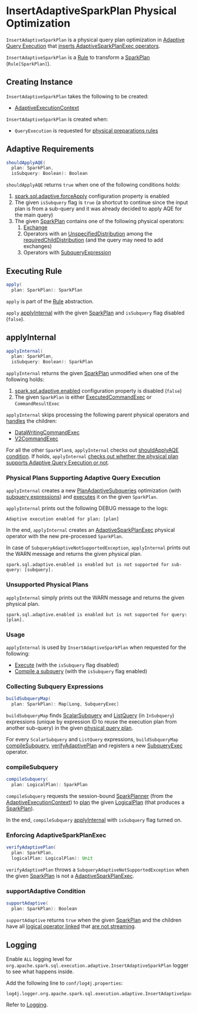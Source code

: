 # InsertAdaptiveSparkPlan Physical Optimization

`InsertAdaptiveSparkPlan` is a physical query plan optimization in [Adaptive Query Execution](../adaptive-query-execution/index.md) that [inserts AdaptiveSparkPlanExec operators](#apply).

`InsertAdaptiveSparkPlan` is a [Rule](../catalyst/Rule.md) to transform a [SparkPlan](../physical-operators/SparkPlan.md) (`Rule[SparkPlan]`).

## Creating Instance

`InsertAdaptiveSparkPlan` takes the following to be created:

* <span id="adaptiveExecutionContext"> [AdaptiveExecutionContext](../adaptive-query-execution/AdaptiveExecutionContext.md)

`InsertAdaptiveSparkPlan` is created when:

* `QueryExecution` is requested for [physical preparations rules](../QueryExecution.md#preparations)

## <span id="shouldApplyAQE"> Adaptive Requirements

```scala
shouldApplyAQE(
  plan: SparkPlan,
  isSubquery: Boolean): Boolean
```

`shouldApplyAQE` returns `true` when one of the following conditions holds:

1. [spark.sql.adaptive.forceApply](../configuration-properties.md#spark.sql.adaptive.forceApply) configuration property is enabled
1. The given `isSubquery` flag is `true` (a shortcut to continue since the input plan is from a sub-query and it was already decided to apply AQE for the main query)
1. The given [SparkPlan](../physical-operators/SparkPlan.md) contains one of the following physical operators:
    1. [Exchange](../physical-operators/Exchange.md)
    1. Operators with an [UnspecifiedDistribution](../physical-operators/Distribution.md#UnspecifiedDistribution) among the [requiredChildDistribution](../physical-operators/SparkPlan.md#requiredChildDistribution) (and the query may need to add exchanges)
    1. Operators with [SubqueryExpression](../expressions/SubqueryExpression.md)

## <span id="apply"> Executing Rule

```scala
apply(
  plan: SparkPlan): SparkPlan
```

`apply` is part of the [Rule](../catalyst/Rule.md#apply) abstraction.

`apply` [applyInternal](#applyInternal) with the given [SparkPlan](../physical-operators/SparkPlan.md) and `isSubquery` flag disabled (`false`).

## <span id="applyInternal"> applyInternal

```scala
applyInternal(
  plan: SparkPlan,
  isSubquery: Boolean): SparkPlan
```

`applyInternal` returns the given [SparkPlan](../physical-operators/SparkPlan.md) unmodified when one of the following holds:

1. [spark.sql.adaptive.enabled](../configuration-properties.md#spark.sql.adaptive.enabled) configuration property is disabled (`false`)
1. The given `SparkPlan` is either [ExecutedCommandExec](../physical-operators/ExecutedCommandExec.md) or `CommandResultExec`

`applyInternal` skips processing the following parent physical operators and [handles](#apply) the children:

* [DataWritingCommandExec](../physical-operators/DataWritingCommandExec.md)
* [V2CommandExec](../physical-operators/V2CommandExec.md)

For all the other `SparkPlan`s, `applyInternal` checks out [shouldApplyAQE condition](#shouldApplyAQE). If holds, `applyInternal` [checks out whether the physical plan supports Adaptive Query Execution or not](#supportAdaptive).

### Physical Plans Supporting Adaptive Query Execution

`applyInternal` creates a new [PlanAdaptiveSubqueries](../adaptive-query-execution/PlanAdaptiveSubqueries.md) optimization (with [subquery expressions](#buildSubqueryMap)) and [executes](../physical-operators/AdaptiveSparkPlanExec.md#applyPhysicalRules) it on the given `SparkPlan`.

`applyInternal` prints out the following DEBUG message to the logs:

```text
Adaptive execution enabled for plan: [plan]
```

In the end, `applyInternal` creates an [AdaptiveSparkPlanExec](../physical-operators/AdaptiveSparkPlanExec.md) physical operator with the new pre-processed `SparkPlan`.

In case of `SubqueryAdaptiveNotSupportedException`, `applyInternal` prints out the WARN message and returns the given physical plan.

```text
spark.sql.adaptive.enabled is enabled but is not supported for sub-query: [subquery].
```

### Unsupported Physical Plans

`applyInternal` simply prints out the WARN message and returns the given physical plan.

```text
spark.sql.adaptive.enabled is enabled but is not supported for query: [plan].
```

### Usage

`applyInternal` is used by `InsertAdaptiveSparkPlan` when requested for the following:

* [Execute](#apply) (with the `isSubquery` flag disabled)
* [Compile a subquery](#compileSubquery) (with the `isSubquery` flag enabled)

### <span id="buildSubqueryMap"> Collecting Subquery Expressions

```scala
buildSubqueryMap(
  plan: SparkPlan): Map[Long, SubqueryExec]
```

`buildSubqueryMap` finds [ScalarSubquery](../expressions/ScalarSubquery) and [ListQuery](../expressions/ListQuery.md) (in `InSubquery`) expressions (unique by expression ID to reuse the execution plan from another sub-query) in the given [physical query plan](../physical-operators/SparkPlan.md).

For every `ScalarSubquery` and `ListQuery` expressions, `buildSubqueryMap` [compileSubquery](#compileSubquery), [verifyAdaptivePlan](#verifyAdaptivePlan) and registers a new [SubqueryExec](../physical-operators/SubqueryExec.md) operator.

### <span id="compileSubquery"> compileSubquery

```scala
compileSubquery(
  plan: LogicalPlan): SparkPlan
```

`compileSubquery` requests the session-bound [SparkPlanner](../SparkPlanner.md) (from the [AdaptiveExecutionContext](#adaptiveExecutionContext)) to [plan](../execution-planning-strategies/SparkStrategies.md#plan) the given [LogicalPlan](../logical-operators/LogicalPlan.md) (that produces a [SparkPlan](../physical-operators/SparkPlan.md)).

In the end, `compileSubquery` [applyInternal](#applyInternal) with `isSubquery` flag turned on.

### <span id="verifyAdaptivePlan"> Enforcing AdaptiveSparkPlanExec

```scala
verifyAdaptivePlan(
  plan: SparkPlan,
  logicalPlan: LogicalPlan): Unit
```

`verifyAdaptivePlan` throws a `SubqueryAdaptiveNotSupportedException` when the given [SparkPlan](../physical-operators/SparkPlan.md) is not a [AdaptiveSparkPlanExec](../physical-operators/AdaptiveSparkPlanExec.md).

### <span id="supportAdaptive"> supportAdaptive Condition

```scala
supportAdaptive(
  plan: SparkPlan): Boolean
```

`supportAdaptive` returns `true` when the given [SparkPlan](../physical-operators/SparkPlan.md) and the children have all [logical operator linked](../physical-operators/SparkPlan.md#logicalLink) that [are not streaming](../logical-operators/LogicalPlan.md#isStreaming).

## Logging

Enable `ALL` logging level for `org.apache.spark.sql.execution.adaptive.InsertAdaptiveSparkPlan` logger to see what happens inside.

Add the following line to `conf/log4j.properties`:

```text
log4j.logger.org.apache.spark.sql.execution.adaptive.InsertAdaptiveSparkPlan=ALL
```

Refer to [Logging](../spark-logging.md).
